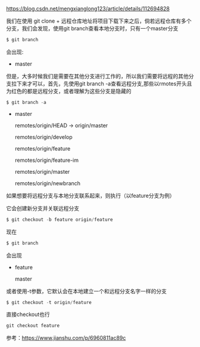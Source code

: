 https://blog.csdn.net/mengxianglong123/article/details/112694828



我们在使用 git clone + 远程仓库地址将项目下载下来之后，倘若远程仓库有多个分支，我们会发现，使用git branch查看本地分支时，只有一个master分支



```javascript
$ git branch
```

会出现:

* master



但是，大多时候我们是需要在其他分支进行工作的，所以我们需要将远程的其他分支拉下来才可以，首先，先使用git branch -a查看远程分支,那些以rmotes开头且为红色的都是远程分支，或者理解为这些分支是隐藏的



```javascript
$ git branch -a
```

* master

  remotes/origin/HEAD -> origin/master

  remotes/origin/develop

  remotes/origin/feature

  remotes/origin/feature-im

  remotes/origin/master

  remotes/origin/newbranch



如果想要将远程分支与本地分支联系起来，则执行（以feature分支为例）

它会创建新分支并关联远程分支

```javascript
$ git checkout -b feature origin/feature
```

现在

```javascript
$ git branch
```

会出现

* feature

  master



或者使用-t参数，它默认会在本地建立一个和远程分支名字一样的分支



```javascript
$ git checkout -t origin/feature
```

直接checkout也行

```javascript
git checkout feature
```

参考：https://www.jianshu.com/p/6960811ac89c



